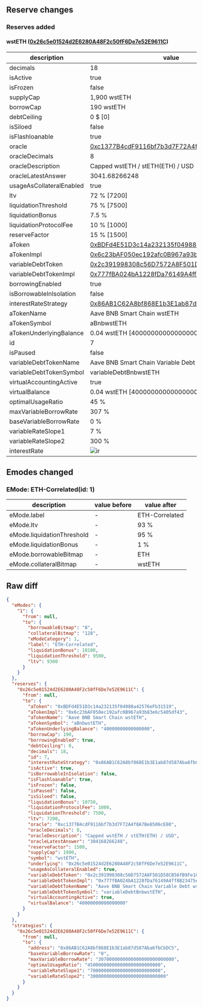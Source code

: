 ## Reserve changes

### Reserves added

#### wstETH ([0x26c5e01524d2E6280A48F2c50fF6De7e52E9611C](https://bscscan.com/address/0x26c5e01524d2E6280A48F2c50fF6De7e52E9611C))

| description | value |
| --- | --- |
| decimals | 18 |
| isActive | true |
| isFrozen | false |
| supplyCap | 1,900 wstETH |
| borrowCap | 190 wstETH |
| debtCeiling | 0 $ [0] |
| isSiloed | false |
| isFlashloanable | true |
| oracle | [0xc1377B4cdF9116bf7b3d7F72A4f8A7Be8506cE80](https://bscscan.com/address/0xc1377B4cdF9116bf7b3d7F72A4f8A7Be8506cE80) |
| oracleDecimals | 8 |
| oracleDescription | Capped wstETH / stETH(ETH) / USD |
| oracleLatestAnswer | 3041.68266248 |
| usageAsCollateralEnabled | true |
| ltv | 72 % [7200] |
| liquidationThreshold | 75 % [7500] |
| liquidationBonus | 7.5 % |
| liquidationProtocolFee | 10 % [1000] |
| reserveFactor | 15 % [1500] |
| aToken | [0xBDFd4E51D3c14a232135f04988a42576eFb31519](https://bscscan.com/address/0xBDFd4E51D3c14a232135f04988a42576eFb31519) |
| aTokenImpl | [0x6c23bAF050ec192afc0B967a93b83e6c5405df43](https://bscscan.com/address/0x6c23bAF050ec192afc0B967a93b83e6c5405df43) |
| variableDebtToken | [0x2c391998308c56D7572A8F501D58CB56fB9Fe1C5](https://bscscan.com/address/0x2c391998308c56D7572A8F501D58CB56fB9Fe1C5) |
| variableDebtTokenImpl | [0x777fBA024bA1228fDa76149A4ff8B23475ed057D](https://bscscan.com/address/0x777fBA024bA1228fDa76149A4ff8B23475ed057D) |
| borrowingEnabled | true |
| isBorrowableInIsolation | false |
| interestRateStrategy | [0x86AB1C62A8bf868E1b3E1ab87d587Aba6fbCbDC5](https://bscscan.com/address/0x86AB1C62A8bf868E1b3E1ab87d587Aba6fbCbDC5) |
| aTokenName | Aave BNB Smart Chain wstETH |
| aTokenSymbol | aBnbwstETH |
| aTokenUnderlyingBalance | 0.04 wstETH [40000000000000000] |
| id | 7 |
| isPaused | false |
| variableDebtTokenName | Aave BNB Smart Chain Variable Debt wstETH |
| variableDebtTokenSymbol | variableDebtBnbwstETH |
| virtualAccountingActive | true |
| virtualBalance | 0.04 wstETH [40000000000000000] |
| optimalUsageRatio | 45 % |
| maxVariableBorrowRate | 307 % |
| baseVariableBorrowRate | 0 % |
| variableRateSlope1 | 7 % |
| variableRateSlope2 | 300 % |
| interestRate | ![ir](https://dash.onaave.com/api/static?variableRateSlope1=70000000000000000000000000&variableRateSlope2=3000000000000000000000000000&optimalUsageRatio=450000000000000000000000000&baseVariableBorrowRate=0&maxVariableBorrowRate=3070000000000000000000000000) |


## Emodes changed

### EMode: ETH-Correlated(id: 1)

| description | value before | value after |
| --- | --- | --- |
| eMode.label | - | ETH-Correlated |
| eMode.ltv | - | 93 % |
| eMode.liquidationThreshold | - | 95 % |
| eMode.liquidationBonus | - | 1 % |
| eMode.borrowableBitmap | - | ETH |
| eMode.collateralBitmap | - | wstETH |


## Raw diff

```json
{
  "eModes": {
    "1": {
      "from": null,
      "to": {
        "borrowableBitmap": "8",
        "collateralBitmap": "128",
        "eModeCategory": 1,
        "label": "ETH-Correlated",
        "liquidationBonus": 10100,
        "liquidationThreshold": 9500,
        "ltv": 9300
      }
    }
  },
  "reserves": {
    "0x26c5e01524d2E6280A48F2c50fF6De7e52E9611C": {
      "from": null,
      "to": {
        "aToken": "0xBDFd4E51D3c14a232135f04988a42576eFb31519",
        "aTokenImpl": "0x6c23bAF050ec192afc0B967a93b83e6c5405df43",
        "aTokenName": "Aave BNB Smart Chain wstETH",
        "aTokenSymbol": "aBnbwstETH",
        "aTokenUnderlyingBalance": "40000000000000000",
        "borrowCap": 190,
        "borrowingEnabled": true,
        "debtCeiling": 0,
        "decimals": 18,
        "id": 7,
        "interestRateStrategy": "0x86AB1C62A8bf868E1b3E1ab87d587Aba6fbCbDC5",
        "isActive": true,
        "isBorrowableInIsolation": false,
        "isFlashloanable": true,
        "isFrozen": false,
        "isPaused": false,
        "isSiloed": false,
        "liquidationBonus": 10750,
        "liquidationProtocolFee": 1000,
        "liquidationThreshold": 7500,
        "ltv": 7200,
        "oracle": "0xc1377B4cdF9116bf7b3d7F72A4f8A7Be8506cE80",
        "oracleDecimals": 8,
        "oracleDescription": "Capped wstETH / stETH(ETH) / USD",
        "oracleLatestAnswer": "304168266248",
        "reserveFactor": 1500,
        "supplyCap": 1900,
        "symbol": "wstETH",
        "underlying": "0x26c5e01524d2E6280A48F2c50fF6De7e52E9611C",
        "usageAsCollateralEnabled": true,
        "variableDebtToken": "0x2c391998308c56D7572A8F501D58CB56fB9Fe1C5",
        "variableDebtTokenImpl": "0x777fBA024bA1228fDa76149A4ff8B23475ed057D",
        "variableDebtTokenName": "Aave BNB Smart Chain Variable Debt wstETH",
        "variableDebtTokenSymbol": "variableDebtBnbwstETH",
        "virtualAccountingActive": true,
        "virtualBalance": "40000000000000000"
      }
    }
  },
  "strategies": {
    "0x26c5e01524d2E6280A48F2c50fF6De7e52E9611C": {
      "from": null,
      "to": {
        "address": "0x86AB1C62A8bf868E1b3E1ab87d587Aba6fbCbDC5",
        "baseVariableBorrowRate": "0",
        "maxVariableBorrowRate": "3070000000000000000000000000",
        "optimalUsageRatio": "450000000000000000000000000",
        "variableRateSlope1": "70000000000000000000000000",
        "variableRateSlope2": "3000000000000000000000000000"
      }
    }
  }
}
```